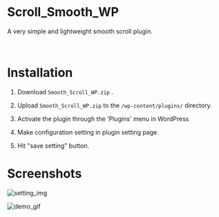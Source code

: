 # Scroll_Smooth_WP

A very simple and lightweight smooth scroll plugin.

<br>

# Installation

1. Download `Smooth_Scroll_WP.zip` .


2. Upload `Smooth_Scroll_WP.zip` to the `/wp-content/plugins/` directory.


3. Activate the plugin through the 'Plugins' menu in WordPress


4. Make configuration setting in plugin setting page.


5. Hit "save setting" button.


# Screenshots

![setting_img](https://i.ibb.co/yht9wyX/Captura-de-Pantalla-2022-06-14-a-las-10-10-25.png)

![demo_gif](https://i.ibb.co/jLMq8N0/ezgif-com-gif-maker.gif)

